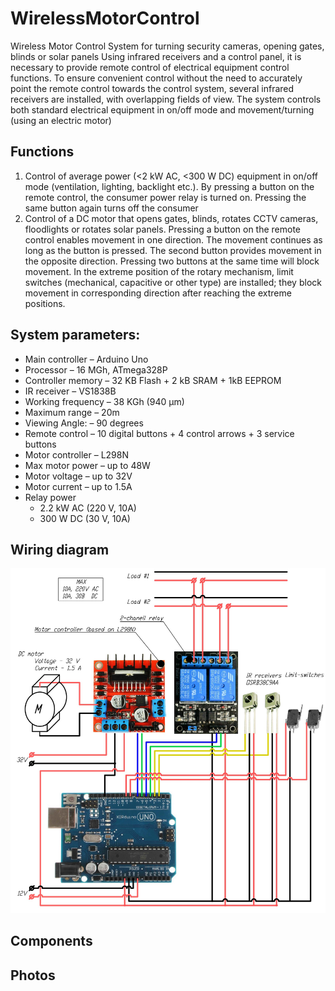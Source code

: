 # WirelessMotorControl
Wireless Motor Control System for turning security cameras, opening gates, blinds or solar panels
Using infrared receivers and a control panel, it is necessary to provide remote control of electrical equipment control functions. 
To ensure convenient control without the need to accurately point the remote control towards the control system, several infrared receivers are installed, with overlapping fields of view.
The system controls both standard electrical equipment in on/off mode and movement/turning (using an electric motor)

## Functions
1. Control of average power (<2 kW AC, <300 W DC) equipment in on/off mode (ventilation, lighting, backlight etc.). By pressing a button on the remote control, the consumer power relay is turned on. Pressing the same button again turns off the consumer
1. Control of a DC motor that opens gates, blinds, rotates CCTV cameras, floodlights or rotates solar panels. Pressing a button on the remote control enables movement in one direction. The movement continues as long as the button is pressed. The second button provides movement in the opposite direction. Pressing two buttons at the same time will block movement. In the extreme position of the rotary mechanism, limit switches (mechanical, capacitive or other type) are installed; they block movement in corresponding direction after reaching the extreme positions.

## System parameters:
* Main controller		– Arduino Uno 
* Processor 			– 16 MGh, ATmega328P
* Controller memory		– 32 KB Flash + 2 kB SRAM + 1kB EEPROM
* IR receiver			– VS1838B
* Working frequency		– 38 KGh (940 µm)
* Maximum range		– 20m
* Viewing Angle: 		– 90 degrees
* Remote control		– 10 digital buttons + 4 control arrows + 3 service buttons
* Motor controller		– L298N
* Max motor power		– up to 48W 
* Motor voltage 			– up to 32V
* Motor current			– up to 1.5A
* Relay power			
    - 2.2 kW AC (220 V, 10A)
    - 300 W DC (30 V, 10A)

## Wiring diagram

![Wiring diagram for main components](https://github.com/Brabn/WirelessMotorControl/blob/main/Wiring_diagram/WirelessMotorControl.Wiring_diagram.jpg)

## Components

## Photos
